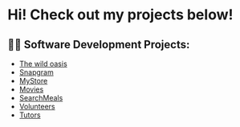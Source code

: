 <h1>Hi! Check out my projects below!</h1>

<h2>👨‍💻 Software Development Projects:</h2>

  - [The wild oasis](https://github.com/Karlo-Zivkovic/The-wild-oasis)
  - [Snapgram](https://github.com/Karlo-Zivkovic/Snapgram)
  - [MyStore](https://github.com/Karlo-Zivkovic/MyStore)
  - [Movies](https://github.com/Karlo-Zivkovic/Movies)
  - [SearchMeals](https://github.com/Karlo-Zivkovic/SearchMeals)
  - [Volunteers](https://github.com/Karlo-Zivkovic/Volunteers)
  - [Tutors](https://github.com/Karlo-Zivkovic/Tutors)



